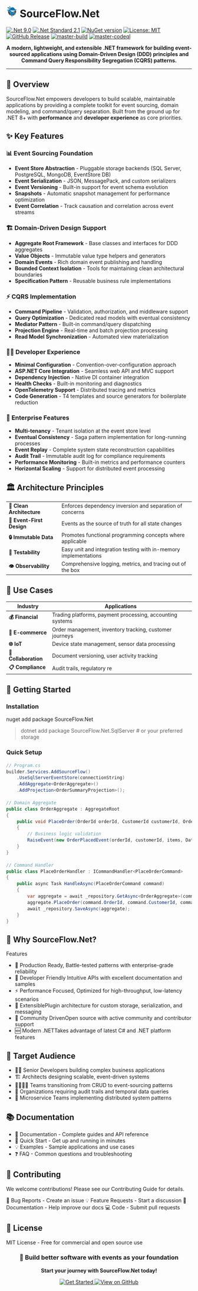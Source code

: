 # <img src="https://github.com/CodeShayk/SourceFlow.Net/blob/master/ninja-icon-16.png" alt="ninja" style="width:30px;"/> SourceFlow.Net

[![.Net 9.0](https://img.shields.io/badge/.Net-9.0-blue)](https://dotnet.microsoft.com/en-us/download/dotnet/9.0)
[![.Net Standard 2.1](https://img.shields.io/badge/.NetStandard-2.1-blue)](https://github.com/dotnet/standard/blob/v2.1.0/docs/versions/netstandard2.1.md)
[![NuGet version](https://badge.fury.io/nu/SourceFlow.Net.svg)](https://badge.fury.io/nu/SourceFlow.Net) 
[![License: MIT](https://img.shields.io/badge/License-MIT-yellow.svg)](https://github.com/CodeShayk/SourceFlow.Net/blob/master/LICENSE.md) 
[![GitHub Release](https://img.shields.io/github/v/release/CodeShayk/SourceFlow.Net?logo=github&sort=semver)](https://github.com/CodeShayk/SourceFlow.Net/releases/latest)
[![master-build](https://github.com/CodeShayk/SourceFlow.Net/actions/workflows/Master-Build.yml/badge.svg)](https://github.com/CodeShayk/SourceFlow.Net/actions/workflows/Master-Build.yml)
[![master-codeql](https://github.com/CodeShayk/SourceFlow.Net/actions/workflows/Master-CodeQL.yml/badge.svg)](https://github.com/CodeShayk/SourceFlow.Net/actions/workflows/Master-CodeQL.yml)

<p align="center"> </p>
<p align="center">
  <strong>A modern, lightweight, and extensible .NET framework for building event-sourced applications using Domain-Driven Design (DDD) principles and Command Query Responsibility Segregation (CQRS) patterns.</strong>
</p>

---

## 🚀 Overview

SourceFlow.Net empowers developers to build scalable, maintainable applications by providing a complete toolkit for event sourcing, domain modeling, and command/query separation. Built from the ground up for .NET 8+ with **performance** and **developer experience** as core priorities.

## ✨ Key Features

### 📊 Event Sourcing Foundation
- **Event Store Abstraction** - Pluggable storage backends (SQL Server, PostgreSQL, MongoDB, EventStore DB)
- **Event Serialization** - JSON, MessagePack, and custom serializers
- **Event Versioning** - Built-in support for event schema evolution
- **Snapshots** - Automatic snapshot management for performance optimization
- **Event Correlation** - Track causation and correlation across event streams

### 🏗️ Domain-Driven Design Support
- **Aggregate Root Framework** - Base classes and interfaces for DDD aggregates
- **Value Objects** - Immutable value type helpers and generators
- **Domain Events** - Rich domain event publishing and handling
- **Bounded Context Isolation** - Tools for maintaining clean architectural boundaries
- **Specification Pattern** - Reusable business rule implementations

### ⚡ CQRS Implementation
- **Command Pipeline** - Validation, authorization, and middleware support
- **Query Optimization** - Dedicated read models with eventual consistency
- **Mediator Pattern** - Built-in command/query dispatching
- **Projection Engine** - Real-time and batch projection processing
- **Read Model Synchronization** - Automated view materialization

### 👨‍💻 Developer Experience
- **Minimal Configuration** - Convention-over-configuration approach
- **ASP.NET Core Integration** - Seamless web API and MVC support
- **Dependency Injection** - Native DI container integration
- **Health Checks** - Built-in monitoring and diagnostics
- **OpenTelemetry Support** - Distributed tracing and metrics
- **Code Generation** - T4 templates and source generators for boilerplate reduction

### 🏢 Enterprise Features
- **Multi-tenancy** - Tenant isolation at the event store level
- **Eventual Consistency** - Saga pattern implementation for long-running processes
- **Event Replay** - Complete system state reconstruction capabilities
- **Audit Trail** - Immutable audit log for compliance requirements
- **Performance Monitoring** - Built-in metrics and performance counters
- **Horizontal Scaling** - Support for distributed event processing

## 🏛️ Architecture Principles

<table>
  <tr>
    <td><strong>🧱 Clean Architecture</strong></td>
    <td>Enforces dependency inversion and separation of concerns</td>
  </tr>
  <tr>
    <td><strong>📝 Event-First Design</strong></td>
    <td>Events as the source of truth for all state changes</td>
  </tr>
  <tr>
    <td><strong>🔒 Immutable Data</strong></td>
    <td>Promotes functional programming concepts where applicable</td>
  </tr>
  <tr>
    <td><strong>🧪 Testability</strong></td>
    <td>Easy unit and integration testing with in-memory implementations</td>
  </tr>
  <tr>
    <td><strong>👁️ Observability</strong></td>
    <td>Comprehensive logging, metrics, and tracing out of the box</td>
  </tr>
</table>

## 💼 Use Cases

| Industry | Applications |
|----------|-------------|
| **💰 Financial** | Trading platforms, payment processing, accounting systems |
| **🛒 E-commerce** | Order management, inventory tracking, customer journeys |
| **🌐 IoT** | Device state management, sensor data processing |
| **👥 Collaboration** | Document versioning, user activity tracking |
| **📋 Compliance** | Audit trails, regulatory re

## 🏁 Getting Started
### Installation
nuget add package SourceFlow.Net
> dotnet add package SourceFlow.Net.SqlServer  # or your preferred storage

### Quick Setup
``` csharp
// Program.cs
builder.Services.AddSourceFlow()
    .UseSqlServerEventStore(connectionString)
    .AddAggregate<OrderAggregate>()
    .AddProjection<OrderSummaryProjection>();

// Domain Aggregate
public class OrderAggregate : AggregateRoot
{
    public void PlaceOrder(OrderId orderId, CustomerId customerId, OrderItems items)
    {
        // Business logic validation
        RaiseEvent(new OrderPlacedEvent(orderId, customerId, items, DateTime.UtcNow));
    }
}

// Command Handler
public class PlaceOrderHandler : ICommandHandler<PlaceOrderCommand>
{
    public async Task HandleAsync(PlaceOrderCommand command)
    {
        var aggregate = await _repository.GetAsync<OrderAggregate>(command.OrderId);
        aggregate.PlaceOrder(command.OrderId, command.CustomerId, command.Items);
        await _repository.SaveAsync(aggregate);
    }
}
```
## 🌟 Why SourceFlow.Net?
Features
- 🚀 Production Ready, Battle-tested patterns with enterprise-grade reliability
- 💫 Developer Friendly Intuitive APIs with excellent documentation and samples
- ⚡ Performance Focused, Optimized for high-throughput, low-latency scenarios
- 🔧 ExtensiblePlugin architecture for custom storage, serialization, and messaging
- 👥 Community DrivenOpen source with active community and contributor support
- 🆕 Modern .NETTakes advantage of latest C# and .NET platform features

## 🎯 Target Audience

- 👨‍💼 Senior Developers building complex business applications
- 🏗️ Architects designing scalable, event-driven systems
- 👨‍👩‍👧‍👦 Teams transitioning from CRUD to event-sourcing patterns
- 🏢 Organizations requiring audit trails and temporal data queries
- 🔬 Microservice Teams implementing distributed system patterns

## 📚 Documentation
- 📖 Documentation - Complete guides and API reference
- 🚀 Quick Start - Get up and running in minutes
- 💡 Examples - Sample applications and use cases
- ❓ FAQ - Common questions and troubleshooting

## 🤝 Contributing
We welcome contributions! Please see our Contributing Guide for details.

🐛 Bug Reports - Create an issue
💡 Feature Requests - Start a discussion
📝 Documentation - Help improve our docs
💻 Code - Submit pull requests

## 📄 License
MIT License - Free for commercial and open source use

<div align="center">
  <h3>🚀 Build better software with events as your foundation</h3>
  <p><strong>Start your journey with SourceFlow.Net today!</strong></p>
  <a href="https://sourceflow.net/quick-start">
    <img src="https://img.shields.io/badge/Get%20Started-blue?style=for-the-badge&logo=rocket" alt="Get Started" />
  </a>
  <a href="https://github.com/CodeShayk/sourceflow.net">
    <img src="https://img.shields.io/badge/View%20on%20GitHub-black?style=for-the-badge&logo=github" alt="View on GitHub" />
  </a>
</div>
